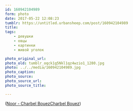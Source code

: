 ```yaml
---
id: 160942104989
form: photo
date: 2017-05-22 12:08:23
tumblr: https://untitled.urbansheep.com/post/160942104989
title:
tags:
    - девушки
    - овцы
    - картинки
    - живой уголок

photo_original_url:
photo_old: tumblr_oqck1g5Nkl1qz4wzio1_1280.jpg
photo: ../../media/160942104989.jpg
photo_caption: 
photo_source:
photo_source_url:
photo_source_title:

---
```


([Noor - Charbel BouezCharbel Bouez](http://charbelbouez.com/noor/))